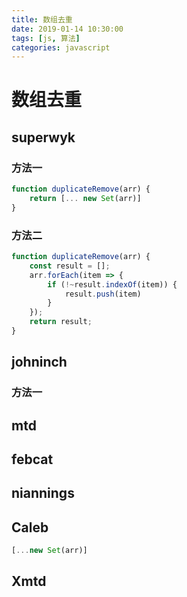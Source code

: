 ```yaml
---
title: 数组去重
date: 2019-01-14 10:30:00
tags: [js, 算法]
categories: javascript
---
```


# 数组去重

## superwyk
### 方法一
```js
function duplicateRemove(arr) {
    return [... new Set(arr)]
}
```

### 方法二
```js
function duplicateRemove(arr) {
    const result = [];
    arr.forEach(item => {
        if (!~result.indexOf(item)) {
            result.push(item)
        }
    });
    return result;
}
```

## johninch

### 方法一

## mtd

## febcat

## niannings

## Caleb
``` js
[...new Set(arr)]

```

## Xmtd

